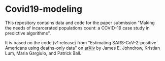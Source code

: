 # Covid19-modeling

This repository contains data and code for the paper submission "Making the needs of incarcerated populations count: a COVID-19 case study in predictive algorithms". 

It is based on the code (v1 release) from "Estimating SARS-CoV-2-positive Americans using deaths-only data" on [arXiv](https://arxiv.org/abs/2004.02605) by James E. Johndrow, Kristian Lum, Maria Gargiulo, and Patrick Ball. 


<!-- done --> 
